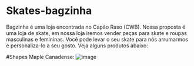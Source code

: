 # Skates-bagzinha
Bagzinha é uma loja encontrada no Capão Raso (CWB). Nossa proposta é uma loja de skate, em nossa loja iremos vender peças para skate e roupas masculinas e femininas. Você pode levar o seu skate para nós arrumarmos e personaliza-lo a seu gosto. Veja alguns produtos abaixo:

#Shapes
Maple Canadense: ![image](https://github.com/user-attachments/assets/f29ed307-4097-4a6e-90d7-702ed5cd2aaa)

